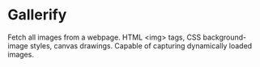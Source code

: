 # Gallerify
Fetch all images from a webpage. HTML &lt;img> tags, CSS background-image styles, canvas drawings. Capable of capturing dynamically loaded images.
